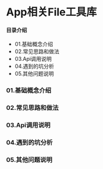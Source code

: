 # App相关File工具库
#### 目录介绍
- 01.基础概念介绍
- 02.常见思路和做法
- 03.Api调用说明
- 04.遇到的坑分析
- 05.其他问题说明


### 01.基础概念介绍


### 02.常见思路和做法



### 03.Api调用说明


### 04.遇到的坑分析



### 05.其他问题说明











